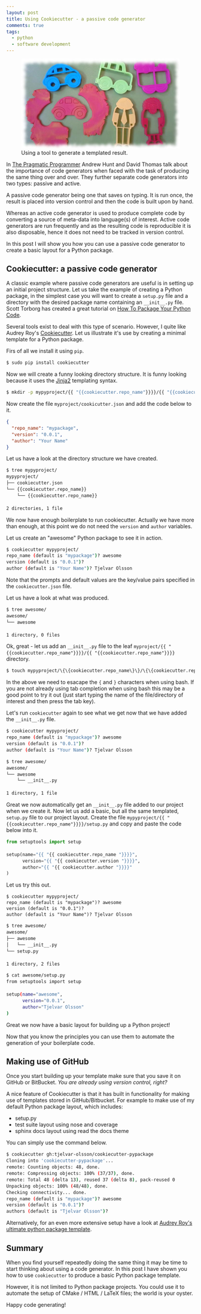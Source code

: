 ```yaml
---
layout: post
title: Using Cookiecutter - a passive code generator
comments: true
tags:
  - python
  - software development
---
```


<figure>
  <img src="/images/cookiecutter.jpg" alt="Cookiecutters." />
  <figcaption>
  Using a tool to generate a templated result.
  </figcaption>
</figure>

In [The Pragmatic
Programmer](https://pragprog.com/book/tpp/the-pragmatic-programmer) Andrew Hunt
and David Thomas talk about the importance of code generators when faced with
the task of producing the same thing over and over. They further separate code
generators into two types: passive and active.

A passive code generator being one that saves on typing. It is run once, the
result is placed into version control and then the code is built upon by hand.

Whereas an active code generator is used to produce complete code by converting
a source of meta-data into language(s) of interest. Active code generators are
run frequently and as the resulting code is reproducible it is also disposable,
hence it does not need to be tracked in version control.

In this post I will show you how you can use a passive code generator to create
a basic layout for a Python package.


## Cookiecutter: a passive code generator

A classic example where passive code generators are useful is in setting up an
initial project structure. Let us take the example of creating a Python
package, in the simplest case you will want to create a ``setup.py`` file and a
directory with the desired package name containing an ``__init__.py`` file.
Scott Torborg has created a great tutorial on
[How To Package Your Python Code](http://www.scotttorborg.com/python-packaging/).

Several tools exist to deal with this type of scenario. However, I quite like
Audrey Roy's [Cookiecutter](https://github.com/audreyr/cookiecutter). Let us
illustrate it's use by creating a minimal template for a Python package.

Firs of all we install it using ``pip``.

```bash
$ sudo pip install cookiecutter
```

Now we will create a funny looking directory structure. It is funny looking because it uses the
[Jinja2](http://jinja.pocoo.org) templating syntax.

```bash
$ mkdir -p mypyproject/{{ "{{cookiecutter.repo_name"}}}}/{{ "{{cookiecutter.repo_name"}}}}
```

Now create the file ``myproject/cookicutter.json`` and add the code below to it.

```json
{
  "repo_name": "mypackage",
  "version": "0.0.1",
  "author": "Your Name"
}
```

Let us have a look at the directory structure we have created.

```bash
$ tree mypyproject/
mypyproject/
├── cookiecutter.json
└── {{cookiecutter.repo_name}}
    └── {{cookiecutter.repo_name}}

2 directories, 1 file
```

We now have enough boilerplate to run cookiecutter. Actually we have more
than enough, at this point we do not need the ``version`` and ``author``
variables.

Let us create an "awesome" Python package to see it in action.

```bash
$ cookiecutter mypyproject/
repo_name (default is "mypackage")? awesome
version (default is "0.0.1")? 
author (default is "Your Name")? Tjelvar Olsson
```

Note that the prompts and default values are the key/value pairs specified
in the ``cookiecutter.json`` file.

Let us have a look at what was produced.

```bash
$ tree awesome/
awesome/
└── awesome

1 directory, 0 files
```

Ok, great - let us add an ``__init__.py`` file to the leaf
``myproject/{{ "{{cookiecutter.repo_name"}}}}/{{ "{{cookiecutter.repo_name"}}}}`` directory.

```bash
$ touch mypyproject/\{\{cookiecutter.repo_name\}\}/\{\{cookiecutter.repo_name\}\}/__init__.py
```

In the above we need to esacape the ``{`` and ``}`` characters when using bash.
If you are not already using tab completion when using bash this may be a good
point to try it out (just start typing the name of the file/directory of
interest and then press the tab key). 

Let's run ``cookiecutter`` again to see what we get now that we have added the
``__init__.py`` file.

```bash
$ cookiecutter mypyproject/
repo_name (default is "mypackage")? awesome
version (default is "0.0.1")? 
author (default is "Your Name")? Tjelvar Olsson
```

```bash
$ tree awesome/
awesome/
└── awesome
    └── __init__.py

1 directory, 1 file
```

Great we now automatically get an ``__init__.py`` file added to our project
when we create it. Now let us add a basic, but all the same templated,
``setup.py`` file to our project layout. Create the file
``mypyproject/{{ "{{cookiecutter.repo_name"}}}}/setup.py`` and copy and paste the code
below into it.

```python
from setuptools import setup

setup(name="{{ "{{ cookiecutter.repo_name "}}}}",
      version="{{ "{{ cookiecutter.version "}}}}",
      author="{{ "{{ cookiecutter.author "}}}}"
)
```

Let us try this out.

```
$ cookiecutter mypyproject/
repo_name (default is "mypackage")? awesome
version (default is "0.0.1")? 
author (default is "Your Name")? Tjelvar Olsson
```

```bash
$ tree awesome/
awesome/
├── awesome
│   └── __init__.py
└── setup.py

1 directory, 2 files
```

```bash
$ cat awesome/setup.py 
from setuptools import setup

setup(name="awesome",
      version="0.0.1",
      author="Tjelvar Olsson"
)
```

Great we now have a basic layout for building up a Python project!

Now that you know the principles you can use them to automate the generation of
your boilerplate code.


## Making use of GitHub

Once you start building up your template make sure that you save it on GitHub
or BitBucket. *You are already using version control, right?*

A nice feature of Cookiecutter is that it has built in functionality for making
use of templates stored in GitHub/Bitbucket. For example to make use of my
default Python package layout, which includes:

- setup.py
- test suite layout using nose and coverage
- sphinx docs layout using read the docs theme

You can simply use the command below.

```bash
$ cookiecutter gh:tjelvar-olsson/cookiecutter-pypackage
Cloning into 'cookiecutter-pypackage'...
remote: Counting objects: 48, done.
remote: Compressing objects: 100% (37/37), done.
remote: Total 48 (delta 13), reused 37 (delta 8), pack-reused 0
Unpacking objects: 100% (48/48), done.
Checking connectivity... done.
repo_name (default is "mypackage")? awesome
version (default is "0.0.1")? 
authors (default is "Tjelvar Olsson")? 
```

Alternatively, for an even more extensive setup have a look at [Audrey Roy's
ultimate python package
template](https://github.com/audreyr/cookiecutter-pypackage).

## Summary

When you find yourself repeatedly doing the same thing it may be time to start
thinking about using a code generator. In this post I have shown you how to
use ``cookiecutter`` to produce a basic Python package template.

However, it is not limited to Python package projects. You could use
it to automate the setup of CMake / HTML / LaTeX files; the world is your
oyster.

Happy code generating!
